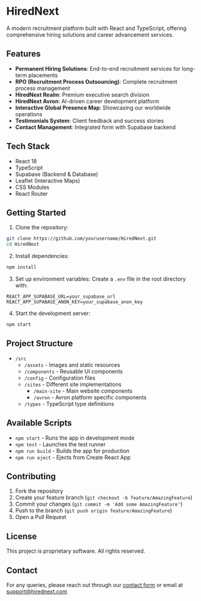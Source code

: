 # HiredNext

A modern recruitment platform built with React and TypeScript, offering comprehensive hiring solutions and career advancement services.

## Features

- **Permanent Hiring Solutions**: End-to-end recruitment services for long-term placements
- **RPO (Recruitment Process Outsourcing)**: Complete recruitment process management
- **HiredNext Realm**: Premium executive search division
- **HiredNext Avron**: AI-driven career development platform
- **Interactive Global Presence Map**: Showcasing our worldwide operations
- **Testimonials System**: Client feedback and success stories
- **Contact Management**: Integrated form with Supabase backend

## Tech Stack

- React 18
- TypeScript
- Supabase (Backend & Database)
- Leaflet (Interactive Maps)
- CSS Modules
- React Router

## Getting Started

1. Clone the repository:
```bash
git clone https://github.com/yourusername/HiredNext.git
cd HiredNext
```

2. Install dependencies:
```bash
npm install
```

3. Set up environment variables:
Create a `.env` file in the root directory with:
```env
REACT_APP_SUPABASE_URL=your_supabase_url
REACT_APP_SUPABASE_ANON_KEY=your_supabase_anon_key
```

4. Start the development server:
```bash
npm start
```

## Project Structure

- `/src`
  - `/assets` - Images and static resources
  - `/components` - Reusable UI components
  - `/config` - Configuration files
  - `/sites` - Different site implementations
    - `/main-site` - Main website components
    - `/avron` - Avron platform specific components
  - `/types` - TypeScript type definitions

## Available Scripts

- `npm start` - Runs the app in development mode
- `npm test` - Launches the test runner
- `npm run build` - Builds the app for production
- `npm run eject` - Ejects from Create React App

## Contributing

1. Fork the repository
2. Create your feature branch (`git checkout -b feature/AmazingFeature`)
3. Commit your changes (`git commit -m 'Add some AmazingFeature'`)
4. Push to the branch (`git push origin feature/AmazingFeature`)
5. Open a Pull Request

## License

This project is proprietary software. All rights reserved.

## Contact

For any queries, please reach out through our [contact form](https://hirednext.com/contact) or email at support@hirednext.com
